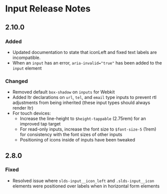 <!-- Release notes authoring guidelines: http://keepachangelog.com/ -->

# Input Release Notes

<!-- ## [Unreleased] -->

## 2.10.0

### Added

- Updated documentation to state that iconLeft and fixed text labels are incompatible.
- When an `input` has an error, `aria-invalid="true"` has been added to the `input` element

### Changed

- Removed default `box-shadow` on `inputs` for Webkit
- Added ltr declarations on `url`, `tel`, and `email` type inputs to prevent rtl adjustments from being inherited (these input types should always render ltr)
- For touch devices:
  - Increase the line-height to `$height-tappable` (2.75rem) for an improved tap target
  - For read-only inputs, increase the font size to `$font-size-5` (1rem) for consistency with the font sizes of other inputs
  - Positioning of icons inside of inputs have been tweaked

## 2.8.0

### Fixed

- Resolved issue where `slds-input__icon_left` and `.slds-input__icon` elements were positioned over labels when in horizontal form elements
